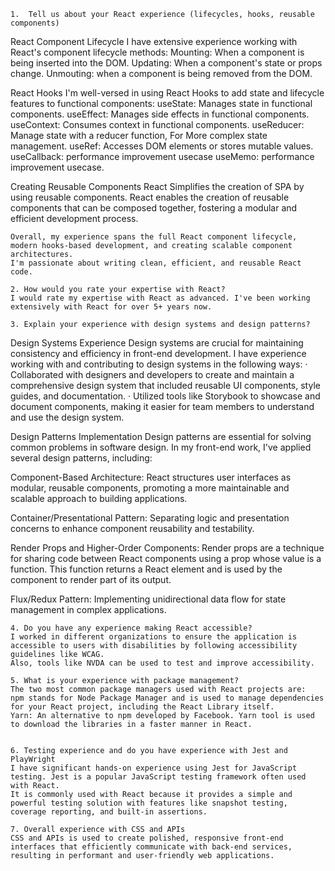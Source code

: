 	1.  Tell us about your React experience (lifecycles, hooks, reusable components)
 
React Component Lifecycle
    I have extensive experience working with React's component lifecycle methods:
    Mounting: When a component is being inserted into the DOM.
    Updating: When a component's state or props change.
    Unmouting: when a component is being removed from the DOM.
 
  React Hooks
    I'm well-versed in using React Hooks to add state and lifecycle features to functional components:
    useState: Manages state in functional components.
    useEffect: Manages side effects in functional components.
    useContext: Consumes context in functional components.
    useReducer: Manage state with a reducer function, For More complex state management.
    useRef: Accesses DOM elements or stores mutable values.
    useCallback: performance improvement usecase
    useMemo: performance improvement usecase.
    
Creating Reusable Components
    React Simplifies the creation of SPA by using reusable components.
    React enables the creation of reusable components that can be composed together, fostering a modular and efficient development process.
 
    Overall, my experience spans the full React component lifecycle, modern hooks-based development, and creating scalable component architectures. 
    I'm passionate about writing clean, efficient, and reusable React code.
	 
	2. How would you rate your expertise with React?
	I would rate my expertise with React as advanced. I've been working extensively with React for over 5+ years now.
 
	3. Explain your experience with design systems and design patterns?
 
Design Systems Experience
Design systems are crucial for maintaining consistency and efficiency in front-end development. I have experience working with and contributing to design systems in the following ways:
· Collaborated with designers and developers to create and maintain a comprehensive design system that included reusable UI components, style guides, and documentation.
· Utilized tools like Storybook to showcase and document components, making it easier for team members to understand and use the design system.
 
Design Patterns Implementation
Design patterns are essential for solving common problems in software design. In my front-end work, I've applied several design patterns, including:
 
Component-Based Architecture: React structures user interfaces as modular, reusable components, promoting a more maintainable and scalable approach to building applications.
 
Container/Presentational Pattern: Separating logic and presentation concerns to enhance component reusability and testability.
 
Render Props and Higher-Order Components: Render props are a technique for sharing code between React components using a prop whose value is a function.
This function returns a React element and is used by the component to render part of its output.
 
Flux/Redux Pattern: Implementing unidirectional data flow for state management in complex applications.
 
	4. Do you have any experience making React accessible?
	I worked in different organizations to ensure the application is accessible to users with disabilities by following accessibility guidelines like WCAG.
	Also, tools like NVDA can be used to test and improve accessibility.
 
	5. What is your experience with package management?
	The two most common package managers used with React projects are:
	npm stands for Node Package Manager and is used to manage dependencies for your React project, including the React Library itself.
	Yarn: An alternative to npm developed by Facebook. Yarn tool is used to download the libraries in a faster manner in React.
	 
 
	6. Testing experience and do you have experience with Jest and PlayWright
	I have significant hands-on experience using Jest for JavaScript testing. Jest is a popular JavaScript testing framework often used with React. 
	It is commonly used with React because it provides a simple and powerful testing solution with features like snapshot testing, coverage reporting, and built-in assertions.
 
	7. Overall experience with CSS and APIs
	CSS and APIs is used to create polished, responsive front-end interfaces that efficiently communicate with back-end services, resulting in performant and user-friendly web applications.
	
	
